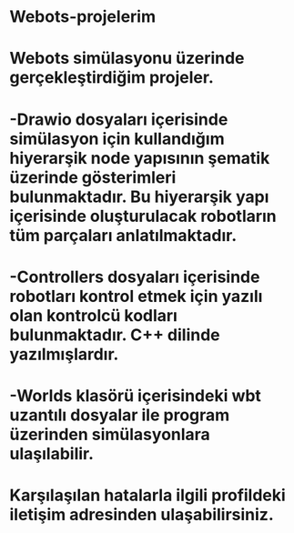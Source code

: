 # Webots-projelerim
# Webots simülasyonu üzerinde gerçekleştirdiğim projeler.
# -Drawio dosyaları içerisinde simülasyon için kullandığım hiyerarşik node yapısının şematik üzerinde gösterimleri bulunmaktadır. Bu hiyerarşik yapı içerisinde oluşturulacak robotların tüm parçaları anlatılmaktadır.
# -Controllers dosyaları içerisinde robotları kontrol etmek için yazılı olan kontrolcü kodları bulunmaktadır. C++ dilinde yazılmışlardır.
# -Worlds klasörü içerisindeki wbt uzantılı dosyalar ile program üzerinden simülasyonlara ulaşılabilir.
# Karşılaşılan hatalarla ilgili profildeki iletişim adresinden ulaşabilirsiniz.

